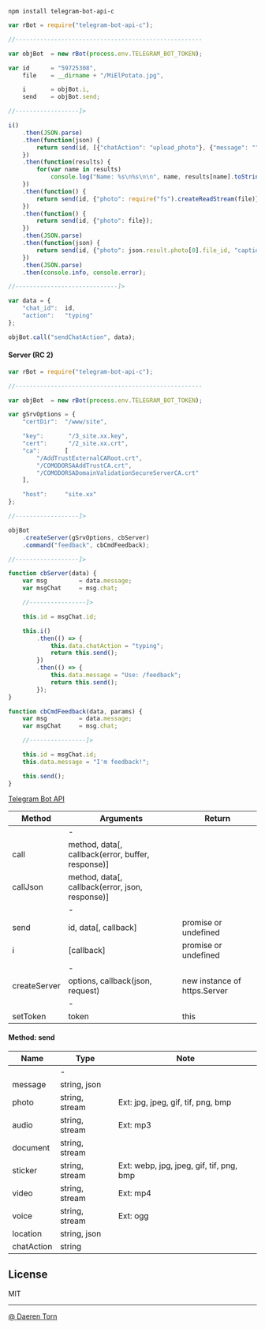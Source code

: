 `npm install telegram-bot-api-c`


```js
var rBot = require("telegram-bot-api-c");

//-----------------------------------------------------

var objBot  = new rBot(process.env.TELEGRAM_BOT_TOKEN);

var id      = "59725308",
    file    = __dirname + "/MiElPotato.jpg",

    i       = objBot.i,
    send    = objBot.send;

//------------------]>

i()
    .then(JSON.parse)
    .then(function(json) {
        return send(id, [{"chatAction": "upload_photo"}, {"message": ""}, {"message": json}]);
    })
    .then(function(results) {
        for(var name in results)
            console.log("Name: %s\n%s\n\n", name, results[name].toString());
    })
    .then(function() {
        return send(id, {"photo": require("fs").createReadStream(file)});
    })
    .then(function() {
        return send(id, {"photo": file});
    })
    .then(JSON.parse)
    .then(function(json) {
        return send(id, {"photo": json.result.photo[0].file_id, "caption": "Hell World!"});
    })
    .then(JSON.parse)
    .then(console.info, console.error);

//-----------------------------]>

var data = {
    "chat_id":  id,
    "action":   "typing"
};

objBot.call("sendChatAction", data);
```


#### Server (RC 2)

```js
var rBot = require("telegram-bot-api-c");

//-----------------------------------------------------

var objBot  = new rBot(process.env.TELEGRAM_BOT_TOKEN);

var gSrvOptions = {
    "certDir":  "/www/site",

    "key":       "/3_site.xx.key",
    "cert":      "/2_site.xx.crt",
    "ca":       [
        "/AddTrustExternalCARoot.crt",
        "/COMODORSAAddTrustCA.crt",
        "/COMODORSADomainValidationSecureServerCA.crt"
    ],

    "host":     "site.xx"
};

//------------------]>

objBot
    .createServer(gSrvOptions, cbServer)
    .command("feedback", cbCmdFeedback);

//------------------]>

function cbServer(data) {
    var msg         = data.message;
    var msgChat     = msg.chat;

    //----------------]>

    this.id = msgChat.id;

    this.i()
        .then(() => {
            this.data.chatAction = "typing";
            return this.send();
        })
        .then(() => {
            this.data.message = "Use: /feedback";
            return this.send();
        });
}

function cbCmdFeedback(data, params) {
    var msg         = data.message;
    var msgChat     = msg.chat;

    //----------------]>

    this.id = msgChat.id;
    this.data.message = "I'm feedback!";

    this.send();
}
```

[Telegram Bot API][2]


| Method          | Arguments                                           | Return                            |
|-----------------|-----------------------------------------------------|-----------------------------------|
|                 | -                                                   |                                   |
| call            | method, data[, callback(error, buffer, response)]   |                                   |
| callJson        | method, data[, callback(error, json, response)]     |                                   |
|                 | -                                                   |                                   |
| send            | id, data[, callback]                                | promise or undefined              |
| i               | [callback]                                          | promise or undefined              |
|                 | -                                                   |                                   |
| createServer    | options, callback(json, request)                    | new instance of https.Server      |
|                 | -                                                   |                                   |
| setToken        | token                                               | this                              |


#### Method: send

| Name          | Type                                  | Note                                      |
|---------------|---------------------------------------|-------------------------------------------|
|               | -                                     |                                           |
| message       | string, json                          |                                           |
| photo         | string, stream                        | Ext: jpg, jpeg, gif, tif, png, bmp        |
| audio         | string, stream                        | Ext: mp3                                  |
| document      | string, stream                        |                                           |
| sticker       | string, stream                        | Ext: webp, jpg, jpeg, gif, tif, png, bmp  |
| video         | string, stream                        | Ext: mp4                                  |
| voice         | string, stream                        | Ext: ogg                                  |
| location      | string, json                          |                                           |
| chatAction    | string                                |                                           |


## License

MIT

----------------------------------
[@ Daeren Torn][1]


[1]: http://666.io
[2]: https://core.telegram.org/bots/api
